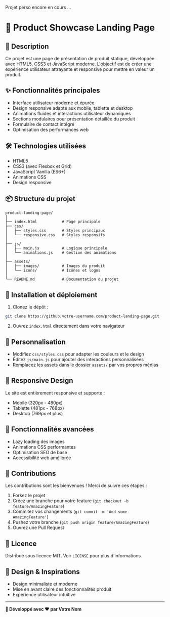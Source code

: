Projet perso encore en cours ...

# 🚀 Product Showcase Landing Page

## 📝 Description

Ce projet est une page de présentation de produit statique, développée avec HTML5, CSS3 et JavaScript moderne. L'objectif est de créer une expérience utilisateur attrayante et responsive pour mettre en valeur un produit.

## ✨ Fonctionnalités principales

- Interface utilisateur moderne et épurée
- Design responsive adapté aux mobile, tablette et desktop
- Animations fluides et interactions utilisateur dynamiques
- Sections modulaires pour présentation détaillée du produit
- Formulaire de contact intégré
- Optimisation des performances web

## 🛠 Technologies utilisées

- HTML5
- CSS3 (avec Flexbox et Grid)
- JavaScript Vanilla (ES6+)
- Animations CSS
- Design responsive

## 📦 Structure du projet

```
product-landing-page/
│
├── index.html           # Page principale
├── css/
│   ├── styles.css       # Styles principaux
│   └── responsive.css   # Styles responsifs
│
├── js/
│   ├── main.js          # Logique principale
│   └── animations.js    # Gestion des animations
│
├── assets/
│   ├── images/          # Images du produit
│   └── icons/           # Icônes et logos
│
└── README.md            # Documentation du projet
```

## 🚀 Installation et déploiement

1. Clonez le dépôt :
```bash
git clone https://github.votre-username.com/product-landing-page.git
```

2. Ouvrez `index.html` directement dans votre navigateur

## 🔧 Personnalisation

- Modifiez `css/styles.css` pour adapter les couleurs et le design
- Éditez `js/main.js` pour ajouter des interactions personnalisées
- Remplacez les assets dans le dossier `assets/` par vos propres médias

## 📱 Responsive Design

Le site est entièrement responsive et supporte :
- Mobile (320px - 480px)
- Tablette (481px - 768px)
- Desktop (769px et plus)

## 🌟 Fonctionnalités avancées

- Lazy loading des images
- Animations CSS performantes
- Optimisation SEO de base
- Accessibilité web améliorée

## 🤝 Contributions

Les contributions sont les bienvenues ! Merci de suivre ces étapes :
1. Forkez le projet
2. Créez une branche pour votre feature (`git checkout -b feature/AmazingFeature`)
3. Commitez vos changements (`git commit -m 'Add some AmazingFeature'`)
4. Pushez votre branche (`git push origin feature/AmazingFeature`)
5. Ouvrez une Pull Request

## 📄 Licence

Distribué sous licence MIT. Voir `LICENSE` pour plus d'informations.

## 🎨 Design & Inspirations

- Design minimaliste et moderne
- Mise en avant claire des fonctionnalités produit
- Expérience utilisateur intuitive

---

**🔗 Développé avec ❤️ par Votre Nom**
